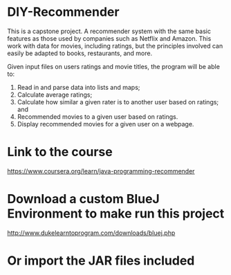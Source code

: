 # DIY-Recommender
This is a capstone project. A recommender system with the same basic features as those used by companies such as Netflix and Amazon. This work with data for movies, including ratings, but the principles involved can easily be adapted to books, restaurants, and more.

Given input files on users ratings and movie titles, the program will be able to:
1. Read in and parse data into lists and maps;
2. Calculate average ratings;
3. Calculate how similar a given rater is to another user based on ratings; and
4. Recommended movies to a given user based on ratings.
5. Display recommended movies for a given user on a webpage.

# Link to the course
https://www.coursera.org/learn/java-programming-recommender

# Download a custom BlueJ Environment to make run this project
http://www.dukelearntoprogram.com/downloads/bluej.php

# Or import the JAR files included

